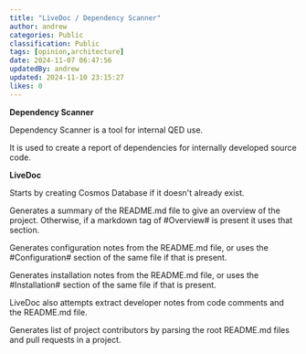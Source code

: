```yaml
---
title: "LiveDoc / Dependency Scanner"
author: andrew
categories: Public
classification: Public
tags: [opinion,architecture]
date: 2024-11-07 06:47:56 
updatedBy: andrew
updated: 2024-11-10 23:15:27 
likes: 0
---
```


**Dependency Scanner**

Dependency Scanner is a tool for internal QED use.

It is used to create a report of dependencies for internally developed source code.

**LiveDoc**

Starts by creating Cosmos Database if it doesn't already exist.

Generates a summary of the README.md file to give an overview of the project. Otherwise, if a markdown tag of #Overview# is present it uses that section.

Generates configuration notes from the README.md file, or uses the #Configuration# section of the same file if that is present.

Generates installation notes from the README.md file, or uses the #Installation# section of the same file if that is present.

LiveDoc also attempts extract developer notes from code comments and the README.md file.

Generates list of project contributors by parsing the root README.md files and pull requests in a project.




